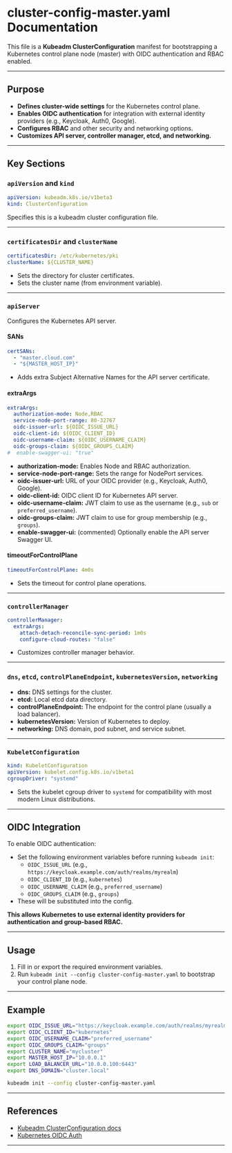 # cluster-config-master.yaml Documentation

This file is a **Kubeadm ClusterConfiguration** manifest for bootstrapping a Kubernetes control plane node (master) with OIDC authentication and RBAC enabled.

---

## Purpose

- **Defines cluster-wide settings** for the Kubernetes control plane.
- **Enables OIDC authentication** for integration with external identity providers (e.g., Keycloak, Auth0, Google).
- **Configures RBAC** and other security and networking options.
- **Customizes API server, controller manager, etcd, and networking.**

---

## Key Sections

### `apiVersion` and `kind`
```yaml
apiVersion: kubeadm.k8s.io/v1beta3
kind: ClusterConfiguration
```
Specifies this is a kubeadm cluster configuration file.

---

### `certificatesDir` and `clusterName`
```yaml
certificatesDir: /etc/kubernetes/pki
clusterName: ${CLUSTER_NAME}
```
- Sets the directory for cluster certificates.
- Sets the cluster name (from environment variable).

---

### `apiServer`
Configures the Kubernetes API server.

#### **SANs**
```yaml
certSANs:
  - "master.cloud.com"
  - "${MASTER_HOST_IP}"
```
- Adds extra Subject Alternative Names for the API server certificate.

#### **extraArgs**
```yaml
extraArgs:
  authorization-mode: Node,RBAC
  service-node-port-range: 80-32767
  oidc-issuer-url: ${OIDC_ISSUE_URL}
  oidc-client-id: ${OIDC_CLIENT_ID}
  oidc-username-claim: ${OIDC_USERNAME_CLAIM}
  oidc-groups-claim: ${OIDC_GROUPS_CLAIM}
#  enable-swagger-ui: "true"
```
- **authorization-mode:** Enables Node and RBAC authorization.
- **service-node-port-range:** Sets the range for NodePort services.
- **oidc-issuer-url:** URL of your OIDC provider (e.g., Keycloak, Auth0, Google).
- **oidc-client-id:** OIDC client ID for Kubernetes API server.
- **oidc-username-claim:** JWT claim to use as the username (e.g., `sub` or `preferred_username`).
- **oidc-groups-claim:** JWT claim to use for group membership (e.g., `groups`).
- **enable-swagger-ui:** (commented) Optionally enable the API server Swagger UI.

#### **timeoutForControlPlane**
```yaml
timeoutForControlPlane: 4m0s
```
- Sets the timeout for control plane operations.

---

### `controllerManager`
```yaml
controllerManager:
  extraArgs:
    attach-detach-reconcile-sync-period: 1m0s
    configure-cloud-routes: "false"
```
- Customizes controller manager behavior.

---

### `dns`, `etcd`, `controlPlaneEndpoint`, `kubernetesVersion`, `networking`
- **dns:** DNS settings for the cluster.
- **etcd:** Local etcd data directory.
- **controlPlaneEndpoint:** The endpoint for the control plane (usually a load balancer).
- **kubernetesVersion:** Version of Kubernetes to deploy.
- **networking:** DNS domain, pod subnet, and service subnet.

---

### `KubeletConfiguration`
```yaml
kind: KubeletConfiguration
apiVersion: kubelet.config.k8s.io/v1beta1
cgroupDriver: "systemd"
```
- Sets the kubelet cgroup driver to `systemd` for compatibility with most modern Linux distributions.

---

## OIDC Integration

To enable OIDC authentication:
- Set the following environment variables before running `kubeadm init`:
  - `OIDC_ISSUE_URL` (e.g., `https://keycloak.example.com/auth/realms/myrealm`)
  - `OIDC_CLIENT_ID` (e.g., `kubernetes`)
  - `OIDC_USERNAME_CLAIM` (e.g., `preferred_username`)
  - `OIDC_GROUPS_CLAIM` (e.g., `groups`)
- These will be substituted into the config.

**This allows Kubernetes to use external identity providers for authentication and group-based RBAC.**

---

## Usage

1. Fill in or export the required environment variables.
2. Run `kubeadm init --config cluster-config-master.yaml` to bootstrap your control plane node.

---

## Example

```sh
export OIDC_ISSUE_URL="https://keycloak.example.com/auth/realms/myrealm"
export OIDC_CLIENT_ID="kubernetes"
export OIDC_USERNAME_CLAIM="preferred_username"
export OIDC_GROUPS_CLAIM="groups"
export CLUSTER_NAME="mycluster"
export MASTER_HOST_IP="10.0.0.1"
export LOAD_BALANCER_URL="10.0.0.100:6443"
export DNS_DOMAIN="cluster.local"

kubeadm init --config cluster-config-master.yaml
```

---

## References

- [Kubeadm ClusterConfiguration docs](https://kubernetes.io/docs/reference/config-api/kubeadm-config.v1beta3/)
- [Kubernetes OIDC Auth](https://kubernetes.io/docs/reference/access-authn-authz/authentication/#openid-connect-tokens)

---